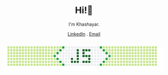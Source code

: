 <h1 align='center'> Hi!👋</h1>
<p align='center'>
I'm Khashayar.
</p>
<div align='center'>
<a href="https://linkedin.com/in/khashayar-mahdavi-nezhad-770b7b180">LinkedIn</a> . <a href="mailto:khashayarmahg@gmail.com">Email</a>
</div>
<br>

![Cool image of github activity](./assets/cool-activity.png)